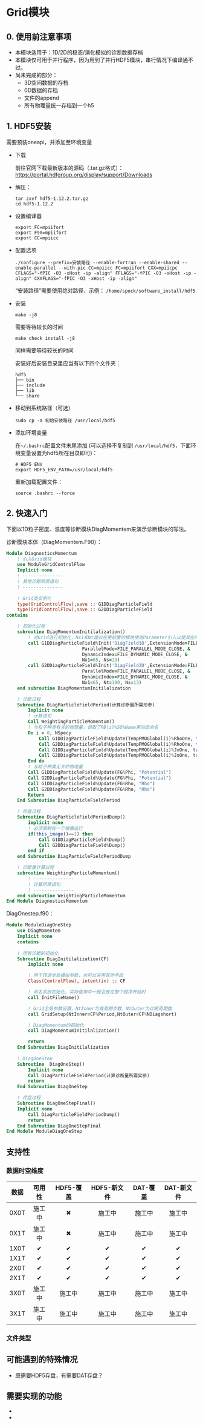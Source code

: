 # Grid模块

## 0. 使用前注意事项
- 本模块适用于：1D/2D的稳态/演化模拟的诊断数据存档
- 本模块仅可用于并行程序，因为用到了并行HDF5模块，串行情况下编译通不过。
- 尚未完成的部分：
    - 3D空间数据的存档
    - 0D数据的存档
    - 文件的append
    - 所有物理量统一存档到一个h5

## 1. HDF5安装
需要预装oneapi，并添加至环境变量

- 下载

    前往官网下载最新版本的源码（.tar.gz格式）：
    <https://portal.hdfgroup.org/display/support/Downloads>
- 解压：
    ```shell
    tar zxvf hdf5-1.12.2.tar.gz
    cd hdf5-1.12.2
    ```
- 设置编译器
    ```shell
    export FC=mpiifort
    export F9X=mpiifort
    export CC=mpiicc
    ```
- 配置选项
    ```shell
    ./configure --prefix=安装路径 --enable-fortran --enable-shared --enable-parallel --with-pic CC=mpiicc FC=mpiifort CXX=mpiicpc CFLAGS="-fPIC -O3 -xHost -ip -align" FFLAGS="-fPIC -O3 -xHost -ip -align" CXXFLAGS="-fPIC -O3 -xHost -ip -align"
    ```
    “安装路径”需要使用绝对路径，示例：
    ```/home/spock/software_install/hdf5```

- 安装
    ```shell
    make -j8
    ```
    需要等待较长的时间
    ```shell
    make check install -j8
    ```
    同样需要等待较长的时间

    安装好后安装目录里应当有以下四个文件夹：
    ```
    hdf5
    ├── bin
    ├── include
    ├── lib
    └── share
    ```
- 移动到系统路径（可选）

    ```shell
    sudo cp -a 初始安装路径 /usr/local/hdf5
    ```
- 添加环境变量

    在```~/.bashrc```配置文件末尾添加 (可以选择不复制到 `/usr/local/hdf5`，下面环境变量设置为hdf5所在目录即可)：
    ```shell
    # HDF5 ENV
    export HDF5_ENV_PATH=/usr/local/hdf5
    ```

    重新加载配置文件：
    ```shell
    source .bashrc --force
    ```
## 2. 快速入门
下面以1D粒子密度、温度等诊断模块DiagMomentem来演示诊断模块的写法。

诊断模块本体（DiagMomentem.F90）：
```F90
Module DiagnosticsMomentum
    ! 引入Grid模块
    use ModuleGridControlFlow
    Implicit none
    ! ---------------
    ! 其他诊断所需语句
    ! ---------------
    
    ! Grid类实例化
    type(GridControlFlow),save :: G1DDiagParticleField
    type(GridControlFlow),save :: G2DDiagParticleField
contains

    ! 初始化过程
    subroutine DiagMomentumInitilalization()
        ! 对Grid进行初始化，Nx1和Nt建议在更前置的模块使用Parameter引入以使其在所有诊断中相同
        call G1DDiagParticleField%Init('DiagField1D',ExtensionMode=FILE_EXTENSION_MODE_H5, &
                            ParallelMode=FILE_PARALLEL_MODE_CLOSE, &
                            DynamicIndex=FILE_DYNAMIC_MODE_CLOSE, &
                            Nx1=65, Ns=13)
        call G2DDiagParticleField%Init('DiagField2D',ExtensionMode=FILE_EXTENSION_MODE_H5, &
                            ParallelMode=FILE_PARALLEL_MODE_CLOSE, &
                            DynamicIndex=FILE_DYNAMIC_MODE_CLOSE, &
                            Nx1=65, Nt=100, Ns=13)
    end subroutine DiagMomentumInitilalization

    ! 诊断过程
    Subroutine DiagParticleFieldPeriod(计算诊断量所需形参)
        Implicit none
        ! 计算语句
        Call WeightingParticleMomentum()
        ! 与粒子种类有关的物理量，调取了PB(i)%SO%Name来动态命名
        Do i = 0, NSpecy
            Call G1DDiagParticleField%Update(TempPMOGlobal(i)%RhoOne, trim(PB(i)%SO%Name)//"Density")
            Call G2DDiagParticleField%Update(TempPMOGlobal(i)%RhoOne, trim(PB(i)%SO%Name)//"Density")
            Call G1DDiagParticleField%Update(TempPMOGlobal(i)%JxOne, trim(PB(i)%SO%Name)//"CurrentDensity")
            Call G2DDiagParticleField%Update(TempPMOGlobal(i)%JxOne, trim(PB(i)%SO%Name)//"CurrentDensity")
        End do
        ! 与粒子种类无关的物理量
        Call G1DDiagParticleField%Update(FG%Phi, "Potential")
        Call G2DDiagParticleField%Update(FG%Phi, "Potential")
        Call G1DDiagParticleField%Update(FG%Rho, "Rho")
        Call G2DDiagParticleField%Update(FG%Rho, "Rho")
        Return
    End Subroutine DiagParticleFieldPeriod

    ! 存盘过程
    Subroutine DiagParticleFieldPeriodDump()
        implicit none
        ! 必须限制在一个镜像运行
        if(this_image()==1) then
            Call G1DDiagParticleField%Dump()
            Call G2DDiagParticleField%Dump()
        end if
    end Subroutine DiagParticleFieldPeriodDump

    ! 诊断量计算过程
    subroutine WeightingParticleMomentum()
        ! ---------------
        ! 计算所需语句
        ! ---------------
    end subroutine WeightingParticleMomentum
End Module DiagnosticsMomentum
```

DiagOnestep.f90：
```F90
Module ModuleDiagOneStep
    use DiagMomentem
    Implicit none
    contains
    
    ! 所有诊断的初始化
    Subroutine DiagInitilalization(CF)
        Implicit none

        ! 用于传递全局模拟参数，也可以采用其他手段
        Class(ControlFlow), intent(in) :: CF

        ! 命名系统初始化，实际使用中一般会放在整个程序开始时
        call InitFileName()

        ! Grid全局参数设置，NtInner为每周期步数，NtOuter为诊断周期数
        call GridSetup(NtInner=CF%Period,NtOuter=CF%NDiagshort)

        ! DiagMomentum的初始化
        call DiagMomentumInitilalization()

        return  
    End Subroutine DiagInitilalization
    
    ! DiagOneStep
    Subroutine  DiagOneStep()
        Implicit none
        Call DiagParticleFieldPeriod(计算诊断量所需实参)
        return  
    End Subroutine DiagOneStep

    ! 存盘过程
    Subroutine DiagOneStepFinal()
    Implicit none  
        Call DiagParticleFieldPeriodDump()
        return  
    End Subroutine DiagOneStepFinal
End Module ModuleDiagOneStep
```
## 支持性
### 数据时空维度
| 数据 | 可用性 |HDF5-覆盖|HDF5-新文件|DAT-覆盖|DAT-新文件
| :----: | :----: | :----: |:----: |:----: |:----: |
| 0X0T  | 施工中    |&#10006; |施工中 |施工中 |施工中 |
| 0X1T  | 施工中    |&#10006; |施工中 |施工中 |施工中 |
| 1X0T  | &#10004; |&#10004; |&#10004; |&#10004; |&#10004; |
| 1X1T  | &#10004; |&#10004; |&#10004; |&#10004; |&#10004; |
| 2X0T  | &#10004; |&#10004; |&#10004; |&#10004; |&#10004; |
| 2X1T  | &#10004; |&#10004; |&#10004; |&#10004; |&#10004; |
| 3X0T  | 施工中|施工中|施工中|施工中|施工中|
| 3X1T  | 施工中|施工中|施工中|施工中|施工中|
### 文件类型
## 可能遇到的特殊情况
- 既需要HDF5存盘，有需要DAT存盘？

## 需要实现的功能
- 
- 